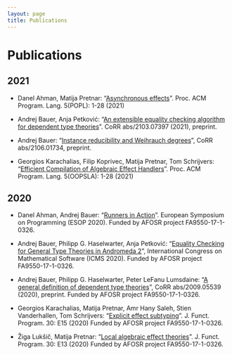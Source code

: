 ```yaml
---
layout: page
title: Publications
---
```


# Publications

## 2021

* Danel Ahman, Matija Pretnar: “[Asynchronous effects](https://doi.org/10.1145/3434305)”. Proc. ACM Program. Lang. 5(POPL): 1-28 (2021)

* Andrej Bauer, Anja Petković: “[An extensible equality checking algorithm for dependent type theories](https://arxiv.org/abs/2103.07397)”. CoRR abs/2103.07397 (2021), preprint.

* Andrej Bauer: “[Instance reducibility and Weihrauch degrees](https://arxiv.org/abs/2106.01734)”, CoRR abs/2106.01734, preprint.

* Georgios Karachalias, Filip Koprivec, Matija Pretnar, Tom Schrijvers: “[Efficient Compilation of Algebraic Effect Handlers](https://doi.org/10.1145/3485479)”. Proc. ACM Program. Lang. 5(OOPSLA): 1-28 (2021)

## 2020

* Danel Ahman, Andrej Bauer: “[Runners in Action](https://doi.org/10.1007/978-3-030-44914-8_2)”. European Symposium on Programming
(ESOP 2020). Funded by AFOSR project FA9550-17-1-0326.

* Andrej Bauer, Philipp G. Haselwarter, Anja Petković: “[Equality Checking for General Type Theories in Andromeda 2](https://doi.org/10.1007/978-3-030-52200-1_25)”, International Congress on Mathematical Software (ICMS 2020).
Funded by AFOSR project FA9550-17-1-0326.

* Andrej Bauer, Philipp G. Haselwarter, Peter LeFanu Lumsdaine: “[A general definition of dependent type theories](https://arxiv.org/abs/2009.05539)”, CoRR abs/2009.05539 (2020), preprint. Funded by AFOSR project FA9550-17-1-0326.

* Georgios Karachalias, Matija Pretnar, Amr Hany Saleh, Stien Vanderhallen, Tom Schrijvers: “[Explicit effect subtyping](https://doi.org/10.1017/S0956796820000131)”. J. Funct. Program. 30: E15 (2020)
Funded by AFOSR project FA9550-17-1-0326.

* Žiga Lukšič, Matija Pretnar: “[Local algebraic effect theories](https://doi.org/10.1017/S0956796819000212)”. J. Funct. Program. 30: E13 (2020)
Funded by AFOSR project FA9550-17-1-0326.
